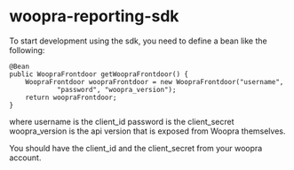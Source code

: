 # woopra-reporting-sdk


To start development using the sdk, you need to define a bean like the following:

  	
  	@Bean
	public WoopraFrontdoor getWoopraFrontdoor() {
		WoopraFrontdoor woopraFrontdoor = new WoopraFrontdoor("username",
				"password", "woopra_version");
		return woopraFrontdoor;
	}

where username is the client_id
password is the client_secret
woopra_version is the api version that is exposed from Woopra themselves.
	
You should have the client_id and the client_secret from your woopra account.
